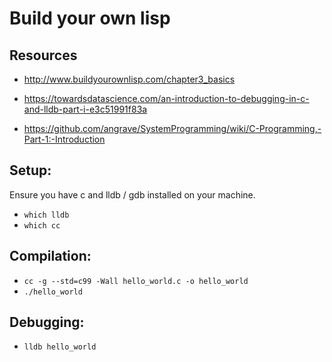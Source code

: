 # Build your own lisp

## Resources

- http://www.buildyourownlisp.com/chapter3_basics

- https://towardsdatascience.com/an-introduction-to-debugging-in-c-and-lldb-part-i-e3c51991f83a 

- https://github.com/angrave/SystemProgramming/wiki/C-Programming,-Part-1:-Introduction 

## Setup: 

Ensure you have c and lldb / gdb installed on your machine.

- `which lldb`
- `which cc`

## Compilation:

- `cc -g --std=c99 -Wall hello_world.c -o hello_world`
- `./hello_world`

## Debugging:

- `lldb hello_world`



